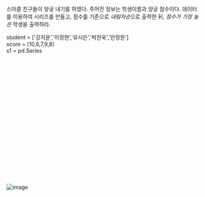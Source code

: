 
스마클 친구들이 양궁 내기를 하였다. 주어진 정보는 학생이름과 양궁 점수이다.
데이터를 이용하여 시리즈를 만들고, 점수를 기준으로 *내림차순*으로 출력한 뒤, *점수가 가장 높은* 학생을 출력하라. 
<br>

student = ['강지윤','이정현','유시은','박찬욱','안정원'] <br>
score = [10,6,7,9,8] <br>
s1 = pd.Series 
<br><br><br><br><br><br><br><br><br><br><br><br><br><br><br><br><br><br><br><br><br>
![image](https://github.com/user-attachments/assets/308666fc-9736-4174-952a-2b210c46350b)
